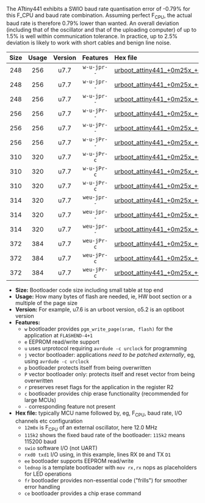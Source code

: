 The ATtiny441 exhibits a SWIO baud rate quantisation error of -0.79% for this F_CPU and baud rate combination. Assuming perfect F<sub>CPU</sub>, the actual baud rate is therefore 0.79% lower than wanted. An overall deviation (including that of the oscillator and that of the uploading computer) of up to 1.5% is well within communication tolerance. In practice, up to 2.5% deviation is likely to work with short cables and benign line noise.

|Size|Usage|Version|Features|Hex file|
|:-:|:-:|:-:|:-:|:--|
|248|256|u7.7|`w-u-jpr--`|[urboot_attiny441_+0m25x_+++7k2_swio_rxa2_txa1_lednop.hex](https://raw.githubusercontent.com/stefanrueger/urboot.hex/main/mcus/attiny441/external_oscillator/fcpu_+0m25x/br_+++7k2/urboot_attiny441_+0m25x_+++7k2_swio_rxa2_txa1_lednop.hex)|
|248|256|u7.7|`w-u-jpr--`|[urboot_attiny441_+0m25x_+++7k2_swio_rxa4_txa5_lednop.hex](https://raw.githubusercontent.com/stefanrueger/urboot.hex/main/mcus/attiny441/external_oscillator/fcpu_+0m25x/br_+++7k2/urboot_attiny441_+0m25x_+++7k2_swio_rxa4_txa5_lednop.hex)|
|248|256|u7.7|`w-u-jpr--`|[urboot_attiny441_+0m25x_+++7k2_swio_rxb2_txa7_lednop.hex](https://raw.githubusercontent.com/stefanrueger/urboot.hex/main/mcus/attiny441/external_oscillator/fcpu_+0m25x/br_+++7k2/urboot_attiny441_+0m25x_+++7k2_swio_rxb2_txa7_lednop.hex)|
|256|256|u7.7|`w-u-jPr--`|[urboot_attiny441_+0m25x_+++7k2_swio_rxa2_txa1.hex](https://raw.githubusercontent.com/stefanrueger/urboot.hex/main/mcus/attiny441/external_oscillator/fcpu_+0m25x/br_+++7k2/urboot_attiny441_+0m25x_+++7k2_swio_rxa2_txa1.hex)|
|256|256|u7.7|`w-u-jPr--`|[urboot_attiny441_+0m25x_+++7k2_swio_rxa4_txa5.hex](https://raw.githubusercontent.com/stefanrueger/urboot.hex/main/mcus/attiny441/external_oscillator/fcpu_+0m25x/br_+++7k2/urboot_attiny441_+0m25x_+++7k2_swio_rxa4_txa5.hex)|
|256|256|u7.7|`w-u-jPr--`|[urboot_attiny441_+0m25x_+++7k2_swio_rxb2_txa7.hex](https://raw.githubusercontent.com/stefanrueger/urboot.hex/main/mcus/attiny441/external_oscillator/fcpu_+0m25x/br_+++7k2/urboot_attiny441_+0m25x_+++7k2_swio_rxb2_txa7.hex)|
|310|320|u7.7|`w-u-jPr-c`|[urboot_attiny441_+0m25x_+++7k2_swio_rxa2_txa1_lednop_fr_ce.hex](https://raw.githubusercontent.com/stefanrueger/urboot.hex/main/mcus/attiny441/external_oscillator/fcpu_+0m25x/br_+++7k2/urboot_attiny441_+0m25x_+++7k2_swio_rxa2_txa1_lednop_fr_ce.hex)|
|310|320|u7.7|`w-u-jPr-c`|[urboot_attiny441_+0m25x_+++7k2_swio_rxa4_txa5_lednop_fr_ce.hex](https://raw.githubusercontent.com/stefanrueger/urboot.hex/main/mcus/attiny441/external_oscillator/fcpu_+0m25x/br_+++7k2/urboot_attiny441_+0m25x_+++7k2_swio_rxa4_txa5_lednop_fr_ce.hex)|
|310|320|u7.7|`w-u-jPr-c`|[urboot_attiny441_+0m25x_+++7k2_swio_rxb2_txa7_lednop_fr_ce.hex](https://raw.githubusercontent.com/stefanrueger/urboot.hex/main/mcus/attiny441/external_oscillator/fcpu_+0m25x/br_+++7k2/urboot_attiny441_+0m25x_+++7k2_swio_rxb2_txa7_lednop_fr_ce.hex)|
|314|320|u7.7|`weu-jpr--`|[urboot_attiny441_+0m25x_+++7k2_swio_rxa2_txa1_ee_lednop.hex](https://raw.githubusercontent.com/stefanrueger/urboot.hex/main/mcus/attiny441/external_oscillator/fcpu_+0m25x/br_+++7k2/urboot_attiny441_+0m25x_+++7k2_swio_rxa2_txa1_ee_lednop.hex)|
|314|320|u7.7|`weu-jpr--`|[urboot_attiny441_+0m25x_+++7k2_swio_rxa4_txa5_ee_lednop.hex](https://raw.githubusercontent.com/stefanrueger/urboot.hex/main/mcus/attiny441/external_oscillator/fcpu_+0m25x/br_+++7k2/urboot_attiny441_+0m25x_+++7k2_swio_rxa4_txa5_ee_lednop.hex)|
|314|320|u7.7|`weu-jpr--`|[urboot_attiny441_+0m25x_+++7k2_swio_rxb2_txa7_ee_lednop.hex](https://raw.githubusercontent.com/stefanrueger/urboot.hex/main/mcus/attiny441/external_oscillator/fcpu_+0m25x/br_+++7k2/urboot_attiny441_+0m25x_+++7k2_swio_rxb2_txa7_ee_lednop.hex)|
|372|384|u7.7|`weu-jPr-c`|[urboot_attiny441_+0m25x_+++7k2_swio_rxa2_txa1_ee_lednop_fr_ce.hex](https://raw.githubusercontent.com/stefanrueger/urboot.hex/main/mcus/attiny441/external_oscillator/fcpu_+0m25x/br_+++7k2/urboot_attiny441_+0m25x_+++7k2_swio_rxa2_txa1_ee_lednop_fr_ce.hex)|
|372|384|u7.7|`weu-jPr-c`|[urboot_attiny441_+0m25x_+++7k2_swio_rxa4_txa5_ee_lednop_fr_ce.hex](https://raw.githubusercontent.com/stefanrueger/urboot.hex/main/mcus/attiny441/external_oscillator/fcpu_+0m25x/br_+++7k2/urboot_attiny441_+0m25x_+++7k2_swio_rxa4_txa5_ee_lednop_fr_ce.hex)|
|372|384|u7.7|`weu-jPr-c`|[urboot_attiny441_+0m25x_+++7k2_swio_rxb2_txa7_ee_lednop_fr_ce.hex](https://raw.githubusercontent.com/stefanrueger/urboot.hex/main/mcus/attiny441/external_oscillator/fcpu_+0m25x/br_+++7k2/urboot_attiny441_+0m25x_+++7k2_swio_rxb2_txa7_ee_lednop_fr_ce.hex)|

- **Size:** Bootloader code size including small table at top end
- **Usage:** How many bytes of flash are needed, ie, HW boot section or a multiple of the page size
- **Version:** For example, u7.6 is an urboot version, o5.2 is an optiboot version
- **Features:**
  + `w` bootloader provides `pgm_write_page(sram, flash)` for the application at `FLASHEND-4+1`
  + `e` EEPROM read/write support
  + `u` uses urprotocol requiring `avrdude -c urclock` for programming
  + `j` vector bootloader: applications *need to be patched externally*, eg, using `avrdude -c urclock`
  + `p` bootloader protects itself from being overwritten
  + `P` vector bootloader only: protects itself and reset vector from being overwritten
  + `r` preserves reset flags for the application in the register R2
  + `c` bootloader provides chip erase functionality (recommended for large MCUs)
  + `-` corresponding feature not present
- **Hex file:** typically MCU name followed by, eg, F<sub>CPU</sub>, baud rate, I/O channels etc configuration
  + `12m0x` is F<sub>CPU</sub> of an external oscillator, here 12.0 MHz
  + `115k2` shows the fixed baud rate of the bootloader: `115k2` means 115200 baud
  + `swio` software I/O (not UART)
  + `rxd0 txd1` I/O using, in this example, lines RX `D0` and TX `D1`
  + `ee` bootloader supports EEPROM read/write
  + `lednop` is a template bootloader with `mov rx,rx` nops as placeholders for LED operations
  + `fr` bootloader provides non-essential code ("frills") for smoother error handling
  + `ce` bootloader provides a chip erase command
